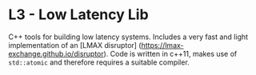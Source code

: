# L3 - Low Latency Lib
C++ tools for building low latency systems. Includes a very fast and light implementation of an [LMAX disruptor] (https://lmax-exchange.github.io/disruptor). Code is written in c++11, makes use of `std::atomic` and therefore requires a suitable compiler.
